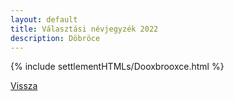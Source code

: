 ```yaml
---
layout: default
title: Választási névjegyzék 2022
description: Döbröce
---
```


{% include settlementHTMLs/Dooxbrooxce.html %}

[Vissza](../)